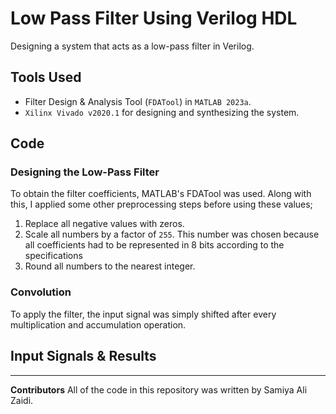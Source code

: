 # Low Pass Filter Using Verilog HDL

Designing a system that acts as a low-pass filter in Verilog.

## Tools Used
- Filter Design & Analysis Tool (``FDATool``) in ``MATLAB 2023a``.
- ``Xilinx Vivado v2020.1`` for designing and synthesizing the system.

## Code

### Designing the Low-Pass Filter 
To obtain the filter coefficients, MATLAB's FDATool was used. Along with this, I applied some other preprocessing steps before using these values;
  1. Replace all negative values with zeros.
  2. Scale all numbers by a factor of ``255``. This number was chosen because all coefficients had to be represented in 8 bits according to the specifications
  3. Round all numbers to the nearest integer.
     
### Convolution 
To apply the filter, the input signal was simply shifted after every multiplication and accumulation operation.

## Input Signals & Results

---

**Contributors**
All of the code in this repository was written by Samiya Ali Zaidi.
